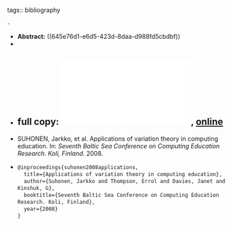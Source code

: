 tags:: bibliography

	-
- **Abstract:** ((645e76d1-e6d5-423d-8daa-d988fd5cbdbf))
-
- full copy: ![local copy](../assets/applications-variation-theory-ce_1683912348537_0.pdf), [online](https://dl.acm.org/doi/pdf/10.5555/2449323.2449355)
	-
- SUHONEN, Jarkko, et al. Applications of variation theory in computing education. In: *Seventh Baltic Sea Conference on Computing Education Research. Koli, Finland*. 2008.
- ```
  @inproceedings{suhonen2008applications,
    title={Applications of variation theory in computing education},
    author={Suhonen, Jarkko and Thompson, Errol and Davies, Janet and Kinshuk, G},
    booktitle={Seventh Baltic Sea Conference on Computing Education Research. Koli, Finland},
    year={2008}
  }
  ```
